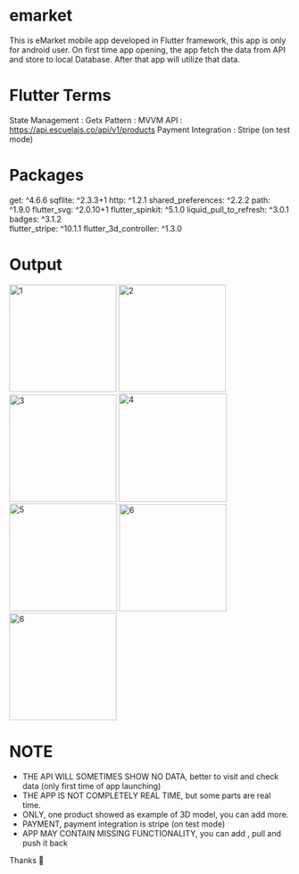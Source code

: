# emarket

This is eMarket mobile app developed in Flutter framework, this app is only for android user.
On first time app opening, the app fetch the data from API and store to local Database. After that app will utilize that data.

# Flutter Terms

State Management : Getx
Pattern : MVVM
API : https://api.escuelajs.co/api/v1/products
Payment Integration : Stripe (on test mode)


# Packages

  get: ^4.6.6
  sqflite: ^2.3.3+1
  http: ^1.2.1
  shared_preferences: ^2.2.2
  path: ^1.9.0
  flutter_svg: ^2.0.10+1
  flutter_spinkit: ^5.1.0
  liquid_pull_to_refresh: ^3.0.1
  badges: ^3.1.2  
  flutter_stripe: ^10.1.1
  flutter_3d_controller: ^1.3.0

# Output

<img width="192" alt="1" src="https://github.com/mirza-asjad/emarket/assets/125024331/6e18207a-b53b-40d4-8226-9f0912849b87">
<img width="192" alt="2" src="https://github.com/mirza-asjad/emarket/assets/125024331/53f1b9f9-3b90-4fa5-a31d-173f72cf0c27">
<img width="192" alt="3" src="https://github.com/mirza-asjad/emarket/assets/125024331/06b08165-092d-442d-b4d3-8bf17f182f86">
<img width="194" alt="4" src="https://github.com/mirza-asjad/emarket/assets/125024331/b41f955e-9f21-496e-8024-695e588b3fda">
<img width="193" alt="5" src="https://github.com/mirza-asjad/emarket/assets/125024331/3748bf7e-2196-4ab2-a09a-ca1d1f5cc6c0">
<img width="192" alt="6" src="https://github.com/mirza-asjad/emarket/assets/125024331/55c8ec14-cd51-4aa1-8106-1937bcdd3181">
<img width="192" alt="6" src="https://github.com/mirza-asjad/emarket/assets/125024331/9a4897a1-cf9c-481a-90c9-ed81d4ad40fb">




# NOTE 

* THE API WILL SOMETIMES SHOW NO DATA, better to visit and check data (only first time of app launching)
* THE APP IS NOT COMPLETELY REAL TIME, but some parts are real time.
* ONLY, one product showed as example of 3D model, you can add more.
* PAYMENT, payment integration is stripe (on test mode)
* APP MAY CONTAIN MISSING FUNCTIONALITY, you can add , pull and push it back 

Thanks 👋
